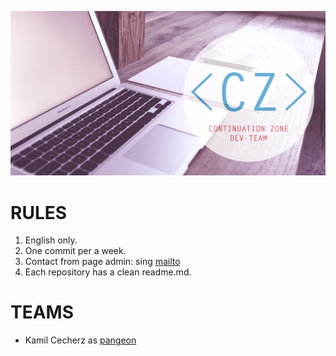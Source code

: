 ![Header](img/header.png)

# RULES

1. English only.
2. One commit per a week.
3. Contact from page admin: sing [mailto](mailto:cecherz@outlook.com)
4. Each repository has a clean readme.md.

# TEAMS

- Kamil Cecherz as [pangeon](https://cecherz.pl)
